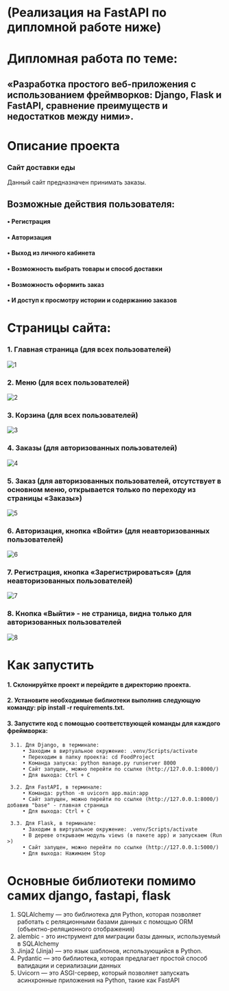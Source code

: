 # (Реализация на FastAPI по дипломной работе ниже)

# Дипломная работа по теме: 
## «Разработка простого веб-приложения с использованием фреймворков: Django, Flask и FastAPI, сравнение преимуществ и недостатков между ними».

# Описание проекта

  ### Сайт доставки еды

  Данный сайт предназначен принимать заказы.
  
## Возможные действия пользователя:
  
####	• Регистрация
####	• Авторизация
####	• Выход из личного кабинета
####	• Возможность выбрать товары и способ доставки
####	• Возможность оформить заказ
####	• И доступ к просмотру истории и содержанию заказов

  
# Страницы сайта:

### 1. Главная страница (для всех пользователей)

![1](https://raw.githubusercontent.com/Vorobish/Diploma-work/refs/heads/main/image/image.png) 

### 2. Меню (для всех пользователей)

![2](https://raw.githubusercontent.com/Vorobish/Diploma-work/refs/heads/main/image/image-1.png)

### 3. Корзина (для всех пользователей)

![3](https://raw.githubusercontent.com/Vorobish/Diploma-work/refs/heads/main/image/image-2.png)

### 4. Заказы (для авторизованных пользователей)

![4](https://raw.githubusercontent.com/Vorobish/Diploma-work/refs/heads/main/image/image-3.png)

### 5. Заказ (для авторизованных пользователей, отсутствует в основном меню, открывается только по переходу из страницы «Заказы»)

![5](https://raw.githubusercontent.com/Vorobish/Diploma-work/refs/heads/main/image/image-4.png)

### 6. Авторизация, кнопка «Войти» (для неавторизованных пользователей)

![6](https://raw.githubusercontent.com/Vorobish/Diploma-work/refs/heads/main/image/image-5.png)

### 7. Регистрация, кнопка «Зарегистрироваться» (для неавторизованных пользователей)

![7](https://raw.githubusercontent.com/Vorobish/Diploma-work/refs/heads/main/image/image-6.png)

### 8. Кнопка «Выйти» - не страница, видна только для авторизованных пользователей

![8](https://raw.githubusercontent.com/Vorobish/Diploma-work/refs/heads/main/image/image-7.png)

# Как запустить
  
####  1. Склонируйтке проект и перейдите в директорию проекта.
####  2. Установите необходимые библиотеки выполнив следующую команду: pip install -r requirements.txt.
####  3. Запустите код с помощью соответствующей команды для каждого фреймворка:
     3.1. Для Django, в терминале:
         • Заходим в виртуальное окружение: .venv/Scripts/activate
         • Переходим в папку проекта: cd FoodProject
         • Команда запуска: python manage.py runserver 8000
         • Сайт запущен, можно перейти по ссылке (http://127.0.0.1:8000/)
         • Для выхода: Ctrl + C

     3.2. Для FastAPI, в терминале: 
         • Команда: python -m uvicorn app.main:app
         • Сайт запущен, можно перейти по ссылке (http://127.0.0.1:8000/) добавив "base" - главная страница
         • Для выхода: Ctrl + C

     3.3. Для Flask, в терминале:
         • Заходим в виртуальное окружение: .venv/Scripts/activate
         • В дереве открываем модуль views (в пакете app) и запускаем (Run >)
         • Сайт запущен, можно перейти по ссылке (http://127.0.0.1:5000/)
         • Для выхода: Нажимаем Stop

# Основные библиотеки помимо самих django, fastapi, flask

1. SQLAlchemy — это библиотека для Python, которая позволяет работать с реляционными базами данных с помощью ORM (объектно-реляционного отображения)
2. alembic - это инструмент для миграции базы данных, используемый в SQLAlchemy
3. Jinja2 (Jinja) — это язык шаблонов, использующийся в Python.
4. Pydantic — это библиотека, которая предлагает простой способ валидации и сериализации данных
5. Uvicorn — это ASGI-сервер, который позволяет запускать асинхронные приложения на Python, такие как FastAPI
